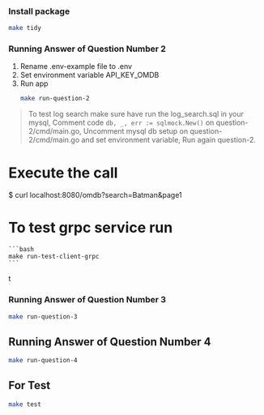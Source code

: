 ### Install package

```bash
make tidy
```

### Running Answer of Question Number 2
    
1. Rename .env-example file to .env
2. Set environment variable API_KEY_OMDB
3. Run app
    ```bash
    make run-question-2
    ```

> To test log search make sure have run the log_search.sql in your mysql,
> Comment code `db, _, err := sqlmock.New()` on question-2/cmd/main.go,
> Uncomment mysql db setup on question-2/cmd/main.go and set environment variable,
> Run again question-2.
 
# Execute the call
$ curl localhost:8080/omdb?search=Batman&page1

# To test grpc service run
    ```bash
    make run-test-client-grpc
    ```
t
### Running Answer of Question Number 3

```bash
make run-question-3
```

## Running Answer of Question Number 4

```bash
make run-question-4
```

## For Test 

```bash
make test
```